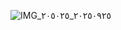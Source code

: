 ![IMG_٢٠٢٥٠٩٢٥_٢٠٥٠٢٥](https://github.com/user-attachments/assets/d27c93ea-6430-4720-a364-5ddbc98bfbb6)
